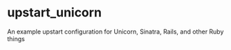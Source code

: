 # upstart_unicorn
An example upstart configuration for Unicorn, Sinatra, Rails, and other Ruby things
